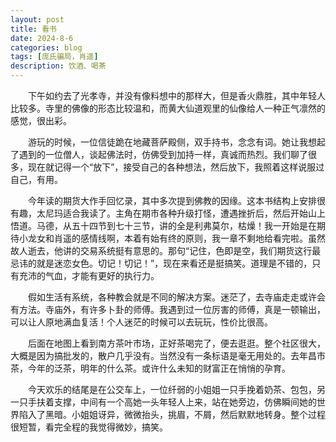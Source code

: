 ```yaml
---
layout: post
title: 看书
date: 2024-8-6
categories: blog
tags: [庞氏骗局，肖遥]
description: 饮酒、喝茶
---
```


&emsp;&emsp;下午如约去了光孝寺，并没有像料想中的那样大，但是香火鼎胜，其中年轻人比较多。寺里的佛像的形态比较温和，而黄大仙道观里的仙像给人一种正气凛然的感觉，很出彩。



&emsp;&emsp;游玩的时候，一位信徒跪在地藏菩萨殿侧，双手持书，念念有词。她让我想起了遇到的一位僧人，谈起佛法时，仿佛受到加持一样，真诚而热烈。我们聊了很多，现在就记得一个“放下”，接受自己的各种想法，然后放下，我照着这样说服过自己，有用。



&emsp;&emsp;今年读的期货大作手回忆录，其中多次提到佛教的因缘。这本书结构上安排很有趣，太尼玛适合我读了。主角在期市各种升级打怪，遭遇挫折后，然后开始山上悟道。马德，从五十四节到七十三节，讲的全是利弗莫尔，枯燥！我一开始是在期待小龙女和肖遥的感情线啊，本着有始有终的原则，我一章不剩地给看完啦。虽然故人逝去，他讲的交易系统挺有意思的。那句“记住，色即是空，我们期货这行最忌讳的就是迷恋女色。切记！切记！”，现在来看还是挺搞笑。道理是不错的，只有充沛的气血，才能有更好的执行力。 


&emsp;&emsp;假如生活有系统，各种教会就是不同的解决方案。迷茫了，去寺庙走走或许会有方法。寺庙外，有许多卜卦的师傅。我遇到过一位厉害的师傅，真是一顿输出，可以让人原地满血复活！个人迷茫的时候可以去玩玩，性价比很高。


&emsp;&emsp;后面在地图上看到南方茶叶市场，正好茶喝完了，便去逛逛。整个社区很大，大概是因为搞批发的，散户几乎没有。当然没有一条标语是毫无用处的。去年昌市茶，今年的泛茶，明年的什么茶。或许什么未知的财富正在悄悄的孕育。

&emsp;&emsp;今天欢乐的结尾是在公交车上，一位纤弱的小姐姐一只手挽着奶茶、包包，另一只手扶着支撑，中间有一个高她一头年轻人上来，站在她旁边，仿佛瞬间她的世界陷入了黑暗。小姐姐讶异，微微抬头，挑眉，不屑，然后默默地转身。整个过程很短暂，看完全程的我觉得微妙，搞笑。



